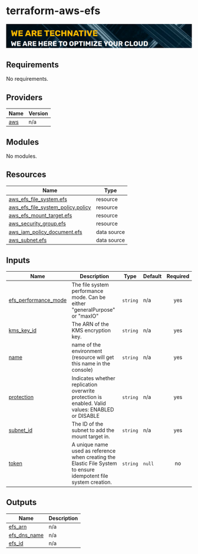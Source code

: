 # terraform-aws-efs
[![](we-are-technative.png)](https://www.technative.nl)
<!-- BEGIN_TF_DOCS -->
## Requirements

No requirements.

## Providers

| Name | Version |
|------|---------|
| <a name="provider_aws"></a> [aws](#provider\_aws) | n/a |

## Modules

No modules.

## Resources

| Name | Type |
|------|------|
| [aws_efs_file_system.efs](https://registry.terraform.io/providers/hashicorp/aws/latest/docs/resources/efs_file_system) | resource |
| [aws_efs_file_system_policy.policy](https://registry.terraform.io/providers/hashicorp/aws/latest/docs/resources/efs_file_system_policy) | resource |
| [aws_efs_mount_target.efs](https://registry.terraform.io/providers/hashicorp/aws/latest/docs/resources/efs_mount_target) | resource |
| [aws_security_group.efs](https://registry.terraform.io/providers/hashicorp/aws/latest/docs/resources/security_group) | resource |
| [aws_iam_policy_document.efs](https://registry.terraform.io/providers/hashicorp/aws/latest/docs/data-sources/iam_policy_document) | data source |
| [aws_subnet.efs](https://registry.terraform.io/providers/hashicorp/aws/latest/docs/data-sources/subnet) | data source |

## Inputs

| Name | Description | Type | Default | Required |
|------|-------------|------|---------|:--------:|
| <a name="input_efs_performance_mode"></a> [efs\_performance\_mode](#input\_efs\_performance\_mode) | The file system performance mode. Can be either "generalPurpose" or "maxIO" | `string` | n/a | yes |
| <a name="input_kms_key_id"></a> [kms\_key\_id](#input\_kms\_key\_id) | The ARN of the KMS encryption key. | `string` | n/a | yes |
| <a name="input_name"></a> [name](#input\_name) | name of the environment (resource will get this name in the console) | `string` | n/a | yes |
| <a name="input_protection"></a> [protection](#input\_protection) | Indicates whether replication overwrite protection is enabled. Valid values: ENABLED or DISABLE | `string` | n/a | yes |
| <a name="input_subnet_id"></a> [subnet\_id](#input\_subnet\_id) | The ID of the subnet to add the mount target in. | `string` | n/a | yes |
| <a name="input_token"></a> [token](#input\_token) | A unique name used as reference when creating the Elastic File System to ensure idempotent file system creation. | `string` | `null` | no |

## Outputs

| Name | Description |
|------|-------------|
| <a name="output_efs_arn"></a> [efs\_arn](#output\_efs\_arn) | n/a |
| <a name="output_efs_dns_name"></a> [efs\_dns\_name](#output\_efs\_dns\_name) | n/a |
| <a name="output_efs_id"></a> [efs\_id](#output\_efs\_id) | n/a |
<!-- END_TF_DOCS -->

